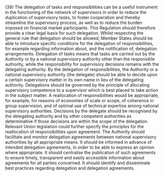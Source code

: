 (39) The delegation of tasks and responsibilities can be a useful instrument in the functioning of the network of supervisors in order to reduce the duplication of supervisory tasks, to foster cooperation and thereby streamline the supervisory process, as well as to reduce the burden imposed on financial market participants. This Regulation should therefore provide a clear legal basis for such delegation. Whilst respecting the general rule that delegation should be allowed, Member States should be able to introduce specific conditions for the delegation of responsibilities, for example regarding information about, and the notification of, delegation arrangements. Delegation of tasks means that tasks are carried out by the Authority or by a national supervisory authority other than the responsible authority, while the responsibility for supervisory decisions remains with the delegating authority. By the delegation of responsibilities, the Authority or a national supervisory authority (the delegate) should be able to decide upon a certain supervisory matter in its own name in lieu of the delegating authority. Delegations should be governed by the principle of allocating supervisory competence to a supervisor which is best placed to take action in the subject matter. A reallocation of responsibilities would be appropriate, for example, for reasons of economies of scale or scope, of coherence in group supervision, and of optimal use of technical expertise among national supervisory authorities. Decisions by the delegate should be recognised by the delegating authority and by other competent authorities as determinative if those decisions are within the scope of the delegation. Relevant Union legislation could further specify the principles for the reallocation of responsibilities upon agreement. The Authority should facilitate and monitor delegation agreements between national supervisory authorities by all appropriate means. It should be informed in advance of intended delegation agreements, in order to be able to express an opinion where appropriate. It should centralise the publication of such agreements to ensure timely, transparent and easily accessible information about agreements for all parties concerned. It should identify and disseminate best practices regarding delegation and delegation agreements.